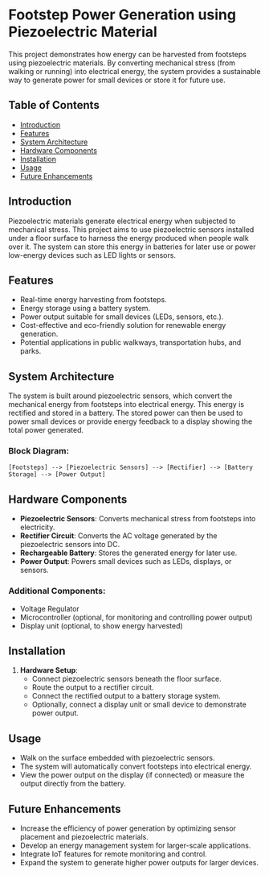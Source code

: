 

# Footstep Power Generation using Piezoelectric Material

This project demonstrates how energy can be harvested from footsteps using piezoelectric materials. By converting mechanical stress (from walking or running) into electrical energy, the system provides a sustainable way to generate power for small devices or store it for future use.

## Table of Contents
- [Introduction](#introduction)
- [Features](#features)
- [System Architecture](#system-architecture)
- [Hardware Components](#hardware-components)
- [Installation](#installation)
- [Usage](#usage)
- [Future Enhancements](#future-enhancements)

## Introduction
Piezoelectric materials generate electrical energy when subjected to mechanical stress. This project aims to use piezoelectric sensors installed under a floor surface to harness the energy produced when people walk over it. The system can store this energy in batteries for later use or power low-energy devices such as LED lights or sensors.

## Features
- Real-time energy harvesting from footsteps.
- Energy storage using a battery system.
- Power output suitable for small devices (LEDs, sensors, etc.).
- Cost-effective and eco-friendly solution for renewable energy generation.
- Potential applications in public walkways, transportation hubs, and parks.

## System Architecture
The system is built around piezoelectric sensors, which convert the mechanical energy from footsteps into electrical energy. This energy is rectified and stored in a battery. The stored power can then be used to power small devices or provide energy feedback to a display showing the total power generated.

### Block Diagram:
```
[Footsteps] --> [Piezoelectric Sensors] --> [Rectifier] --> [Battery Storage] --> [Power Output]
```

## Hardware Components
- **Piezoelectric Sensors**: Converts mechanical stress from footsteps into electricity.
- **Rectifier Circuit**: Converts the AC voltage generated by the piezoelectric sensors into DC.
- **Rechargeable Battery**: Stores the generated energy for later use.
- **Power Output**: Powers small devices such as LEDs, displays, or sensors.
  
### Additional Components:
- Voltage Regulator
- Microcontroller (optional, for monitoring and controlling power output)
- Display unit (optional, to show energy harvested)

## Installation
1. **Hardware Setup**:
   - Connect piezoelectric sensors beneath the floor surface.
   - Route the output to a rectifier circuit.
   - Connect the rectified output to a battery storage system.
   - Optionally, connect a display unit or small device to demonstrate power output.

## Usage
- Walk on the surface embedded with piezoelectric sensors.
- The system will automatically convert footsteps into electrical energy.
- View the power output on the display (if connected) or measure the output directly from the battery.

## Future Enhancements
- Increase the efficiency of power generation by optimizing sensor placement and piezoelectric materials.
- Develop an energy management system for larger-scale applications.
- Integrate IoT features for remote monitoring and control.
- Expand the system to generate higher power outputs for larger devices.

